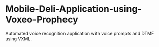 # Mobile-Deli-Application-using-Voxeo-Prophecy
Automated voice recognition application with voice prompts and DTMF using VXML.
